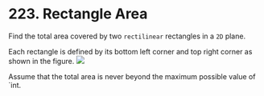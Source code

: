 # 223. Rectangle Area
Find the total area covered by two `rectilinear` rectangles in a `2D` plane.

Each rectangle is defined by its bottom left corner and top right corner as shown in the figure.
![](https://leetcode.com/static/images/problemset/rectangle_area.png)

Assume that the total area is never beyond the maximum possible value of `int.